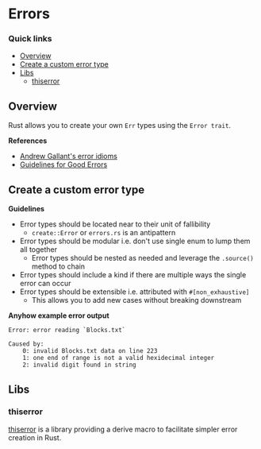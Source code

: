 # Errors

### Quick links
* [Overview](#overview)
* [Create a custom error type](#create-a-custom-error-type)
* [Libs](#libs)
  * [thiserror](#thiserror)

## Overview
Rust allows you to create your own `Err` types using the `Error trait`.

**References**
* [Andrew Gallant's error idioms](https://blog.burntsushi.net/rust-error-handling/)
* [Guidelines for Good Errors](https://sabrinajewson.org/blog/errors#guidelines-for-good-errors)

## Create a custom error type
**Guidelines**
* Error types should be located near to their unit of fallibility
  * `create::Error` or `errors.rs` is an antipattern
* Error types should be modular i.e. don't use single enum to lump them all together
  * Error types should be nested as needed and leverage the `.source()` method to chain
* Error types should include a kind if there are multiple ways the single error can occur
* Error types should be extensible i.e. attributed with `#[non_exhaustive]`
  * This allows you to add new cases without breaking downstream

**Anyhow example error output**
```
Error: error reading `Blocks.txt`

Caused by:
	0: invalid Blocks.txt data on line 223
	1: one end of range is not a valid hexidecimal integer
	2: invalid digit found in string
```


## Libs

### thiserror
[thiserror](https://crates.io/crates/thiserror) is a library providing a derive macro to facilitate 
simpler error creation in Rust.
